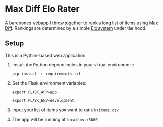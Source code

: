 # Max Diff Elo Rater
A barebones webapp I threw together to rank a long list of items using [Max Diff](https://en.wikipedia.org/wiki/MaxDiff). Rankings are determined by a simple [Elo system](https://en.wikipedia.org/wiki/Elo_rating_system) under the hood.

## Setup
This is a Python-based web application.

1. Install the Python dependencies in your virtual environment:
    
    `pip install -r requirements.txt`
2. Set the Flask environment variables:
    
    `export FLASK_APP=app`
    
    `export FLASK_ENV=development`
3. Input your list of items you want to rank in `items.csv`
4. The app will be running at `localhost:5000`

